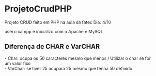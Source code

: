 # ProjetoCrudPHP
  Projeto CRUD feito em PHP na aula da fatec
  Dia: 4/10

  usei o xampp e inicializo com o Apache e MySQL
  
  <h2>Diferença de CHAR e VarCHAR</h2>
  - Char: ocupa os 50 caracteres mesmo que menos / Utilizar o char se for um valor fixo <br>
  - VarChar: se tiver 25 ocupara 25 mesmo que tenha 50 definido
